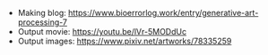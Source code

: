 - Making blog: https://www.bioerrorlog.work/entry/generative-art-processing-7
- Output movie: https://youtu.be/lVr-5MODdUc
- Output images: https://www.pixiv.net/artworks/78335259